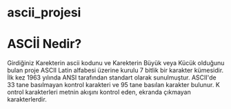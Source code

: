 # ascii_projesi

# ASCİİ Nedir?
Girdiğiniz Karekterin ascii kodunu ve Karekterin Büyük veya  Kücük olduğunu bulan proje
ASCII Latin alfabesi üzerine kurulu 7 bitlik bir karakter kümesidir. İlk kez 1963 yılında ANSI tarafından standart olarak sunulmuştur.
ASCII'de 33 tane basılmayan kontrol karakteri ve 95 tane basılan karakter bulunur. K
ontrol karakterleri metnin akışını kontrol eden, ekranda çıkmayan karakterlerdir.
